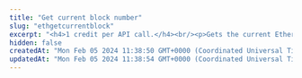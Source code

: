 ```yaml
---
title: "Get current block number"
slug: "ethgetcurrentblock"
excerpt: "<h4>1 credit per API call.</h4><br/><p>Gets the current Ethereum block number. This is the number of the latest block in the blockchain.</p>"
hidden: false
createdAt: "Mon Feb 05 2024 11:38:50 GMT+0000 (Coordinated Universal Time)"
updatedAt: "Mon Feb 05 2024 11:38:54 GMT+0000 (Coordinated Universal Time)"
---
```

